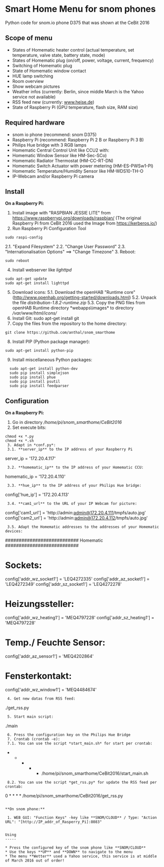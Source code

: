 Smart Home Menu for snom phones
===============================

Python code for snom.io phone D375 that was shown at the CeBit 2016

Scope of menu
-------------
* States of Homematic heater control (actual temperature, set temperature, valve state, battery state, mode)
* States of Homematic plug (on/off, power, voltage, current, frequency)
* Switching of Homematic plug
* State of Homematic window contact
* HUE lamp switching
* Room overview
* Show webcam pictures
* Weather infos (currently: Berlin, since middle March is the Yahoo service not available)
* RSS feed new (currently: www.heise.de)
* State of Raspberry Pi (GPU temperature, flash size, RAM size)


Required hardware
-----------------

* snom io phone (recommend: snom D375)
* Raspberry Pi (recommend: Raspberry Pi 2 B or Raspberry Pi 3 B)
* Philips Hue bridge with 3 RGB lamps
* Homematic Central Control Unit like CCU2 with:
 * Homematic Window Sensor like HM-Sec-SCo)
 * Homematic Radiator Thermostat (HM-CC-RT-DN)
 * Homematic Switch Actuator with power metering (HM-ES-PWSw1-Pl)
 * Homematic Temperature/Humidity Sensor like HM-WDS10-TH-O
* IP-Webcam and/or Raspberry Pi camera


Install
-------

**On a Raspberry Pi:**
 1. Install image with "RASPBIAN JESSIE LITE" from https://www.raspberrypi.org/downloads/raspbian/ (The original Raspberry Pi from CeBit 2016 used the Image from https://kerberos.io/)
 2. Run Raspberry Pi Configuration Tool
```
sudo raspi-config 
```
 2.1. "Expand Filesystem"
 2.2. "Change User Password"
 2.3. "Internationalisation Options" ==> "Change Timezone"
 3. Reboot:
```
sudo reboot
```
 4. Install webserver like *lighttpd* 
```
sudo apt-get update
sudo apt-get install lighttpd
```
 5. Download icons: 
 5.1. Download the openHAB "Runtime core" (http://www.openhab.org/getting-started/downloads.html)
 5.2. Unpack the file *distribution-1.8.2-runtime.zip*
 5.3. Copy the PNG files from openHAB Runtime directory *webapps\images\* to directory */var/www/html/icons/* 
 6. Install Git:
sudo apt-get install git  
 7. Copy the files from the repository to the home directory:
```
git clone https://github.com/anthal/snom_smarthome
```
 8. Install PIP (Python package manager):
```
sudo apt-get install python-pip 
```
 9. Install miscellaneous Python packages:
```
  sudo apt-get install python-dev  
  sudo pip install simplejson
  sudo pip install phue
  sudo pip install psutil
  sudo pip install feedparser
```
 
 
Configuration
-------------

**On a Raspberry Pi:**

 1. Go in directory */home/pi/snom_smarthome/CeBit2016*
 2. Set execute bits:
```
chmod +x *.py
chmod +x *.sh
 3. Adapt in *conf.py*:
 3.1. **server_ip** to the IP address of your Raspberry Pi
```
server_ip = '172.20.4.117'
```
 3.2. **homematic_ip** to the IP address of your Homematic CCU:
```
homematic_ip = '172.20.4.110'
```
 3.3. **hue_ip** to the IP address of your Philips Hue bridge:
```
config['hue_ip'] = '172.20.4.113'
```
 3.4. **cam1_url** to the URL of your IP Webcam for picture:
```
config['cam1_url'] = 'http://admin:admin@172.20.4.111/tmpfs/auto.jpg'
config['cam2_url'] = 'http://admin:admin@172.20.4.112/tmpfs/auto.jpg'
```
 3.5. Adapt the Homematic addresses to the addresses of your Homematic devices:
```
########################### Homematic ###########################
# Sockets:
config['addr_wz_socket1'] = 'LEQ4272335'
config['addr_az_socket1'] = 'LEQ4272349'
config['addr_sz_socket1'] = 'LEQ4272278'
# Heizungssteller:
config['addr_wz_heating1'] = 'MEQ4797228'
config['addr_sz_heating1'] = 'MEQ4797228'
# Temp./ Feuchte Sensor:
config['addr_az_sensor1'] = 'MEQ4202864'
# Fensterkontakt:
config['addr_wz_window1'] = 'MEQ4484674'
```
 4. Get new datas from RSS feed:
```
./get_rss.py
```
 5. Start main script:
```
./main
```
 6. Press the configuration key on the Philips Hue Bridge
 7. Crontab (crontab -e):
 7.1. You can use the script *start_main.sh* for start per crontab:
```
* * * * * /home/pi/snom_smarthome/CeBit2016/start_main.sh
```
 8.2. You can use the script *get_rss.py* for update the RSS feed per crontab:
```
0 * * * * /home/pi/snom_smarthome/CeBit2016/get_rss.py
```

**On snom phone:**

 1. WEB GUI: "Function Keys" -key like **SNOM/CLOUD** / Type: "Action URL": "[http://IP_addr_of_Rasperry_Pi]:8083"
 

Using
----- 

* Press the configured key of the snom phone like **SNOM/CLOUD**
* Use the keys **UP** and **DOWN** to navigate to the menu
* The menu **Wetter** used a Yahoo service, this service is at middle of March 2016 out of order! 




